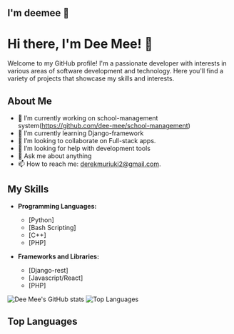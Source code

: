 ## I'm deemee 👋
# Hi there, I'm Dee Mee! 👋

Welcome to my GitHub profile! I'm a passionate developer with interests in various areas of software development and technology. Here you'll find a variety of projects that showcase my skills and interests.

## About Me

- 🔭 I’m currently working on school-management system(https://github.com/dee-mee/school-management)
- 🌱 I’m currently learning Django-framework
- 👯 I’m looking to collaborate on Full-stack apps.
- 🤔 I’m looking for help with development tools
- 💬 Ask me about anything
- 📫 How to reach me: derekmuriuki2@gmail.com.


## My Skills

- **Programming Languages:**
  - [Python]
  - [Bash Scripting]
  - [C++]
  - [PHP]

- **Frameworks and Libraries:**
  - [Django-rest]
  - [Javascript/React]
  - [PHP]


![Dee Mee's GitHub stats](https://github-readme-stats.vercel.app/api?username=dee-mee&show_icons=true&theme=radical) 
![Top Languages](https://github-readme-stats.vercel.app/api/top-langs/?username=dee-mee&layout=compact&theme=radical)

## Top Languages



